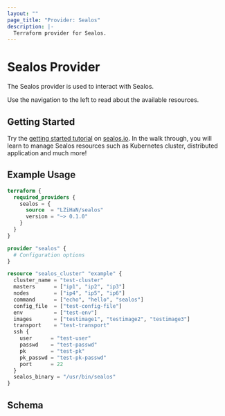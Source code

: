 ```yaml
---
layout: ""
page_title: "Provider: Sealos"
description: |-
  Terraform provider for Sealos.
---
```


# Sealos Provider

The Sealos provider is used to interact with Sealos.

Use the navigation to the left to read about the available resources.

## Getting Started

Try the [getting started tutorial](https://sealos.io/docs/lifecycle-management/reference/sealos/)
on [sealos.io](https://sealos.io/docs/Intro). In the walk
through, you will learn to manage Sealos resources such
as Kubernetes cluster, distributed application and much more!

## Example Usage

```terraform
terraform {
  required_providers {
    sealos = {
      source  = "LZiHaN/sealos"
      version = "~> 0.1.0"
    }
  }
}

provider "sealos" {
  # Configuration options
}

resource "sealos_cluster" "example" {
  cluster_name = "test-cluster"
  masters      = ["ip1", "ip2", "ip3"]
  nodes        = ["ip4", "ip5", "ip6"]
  command      = ["echo", "hello", "sealos"]
  config_file  = ["test-config-file"]
  env          = ["test-env"]
  images       = ["testimage1", "testimage2", "testimage3"]
  transport    = "test-transport"
  ssh {
    user      = "test-user"
    passwd    = "test-passwd"
    pk        = "test-pk"
    pk_passwd = "test-pk-passwd"
    port      = 22
  }
  sealos_binary = "/usr/bin/sealos"
}
```

<!-- schema generated by tfplugindocs -->
## Schema
